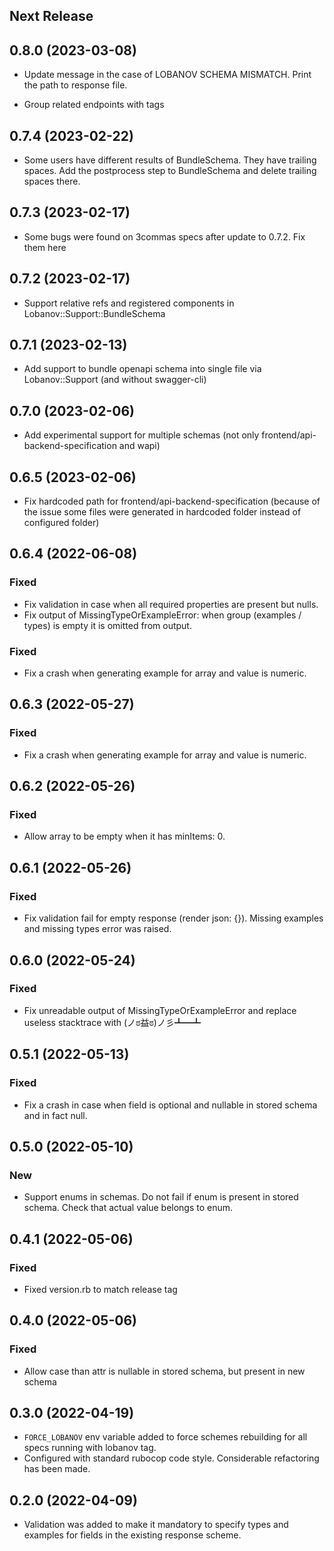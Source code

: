 ## Next Release

## 0.8.0 (2023-03-08)

* Update message in the case of LOBANOV SCHEMA MISMATCH. 
Print the path to response file.

* Group related endpoints with tags

## 0.7.4 (2023-02-22)

* Some users have different results of BundleSchema. They have trailing spaces. 
Add the postprocess step to BundleSchema and delete trailing spaces there.

## 0.7.3 (2023-02-17)

* Some bugs were found on 3commas specs after update to 0.7.2. Fix them here 

## 0.7.2 (2023-02-17)

* Support relative refs and registered components in Lobanov::Support::BundleSchema

## 0.7.1 (2023-02-13)

* Add support to bundle openapi schema into single file via Lobanov::Support (and without swagger-cli)

## 0.7.0 (2023-02-06)

* Add experimental support for multiple schemas (not only frontend/api-backend-specification and wapi)

## 0.6.5 (2023-02-06)

* Fix hardcoded path for frontend/api-backend-specification  (because of the issue some files were generated in hardcoded folder instead of configured folder)

## 0.6.4 (2022-06-08)

### Fixed

* Fix validation in case when all required properties are present but nulls.
* Fix output of MissingTypeOrExampleError: when group (examples / types) is empty it is omitted from output.

### Fixed

* Fix a crash when generating example for array and value is numeric.

## 0.6.3 (2022-05-27)

### Fixed

* Fix a crash when generating example for array and value is numeric.

## 0.6.2 (2022-05-26)

### Fixed

* Allow array to be empty when it has minItems: 0.

## 0.6.1 (2022-05-26)

### Fixed

* Fix validation fail for empty response (render json: {}). Missing examples and missing types error was raised.

## 0.6.0 (2022-05-24)

### Fixed

* Fix unreadable output of MissingTypeOrExampleError and replace useless stacktrace with (ノಠ益ಠ)ノ彡┻━┻

## 0.5.1 (2022-05-13)

### Fixed

* Fix a crash in case when field is optional and nullable in stored schema and in fact null.

## 0.5.0 (2022-05-10)

### New

* Support enums in schemas. Do not fail if enum is present in stored schema. Check that actual value belongs to enum.

## 0.4.1 (2022-05-06)

### Fixed

* Fixed version.rb to match release tag

## 0.4.0 (2022-05-06)

### Fixed

* Allow case than attr is nullable in stored schema, but present in new schema

## 0.3.0 (2022-04-19)

* `FORCE_LOBANOV` env variable added to force schemes rebuilding for all specs running with lobanov tag.
* Configured with standard rubocop code style. Considerable refactoring has been made.

## 0.2.0 (2022-04-09)

* Validation was added to make it mandatory to specify types and examples for fields in the existing response scheme.
